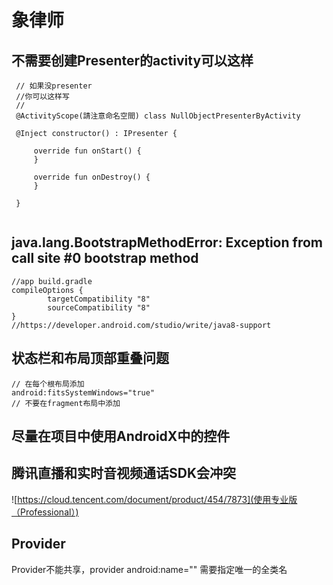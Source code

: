 # 象律师

## 不需要创建Presenter的activity可以这样
```
 // 如果没presenter
 //你可以这样写
 //
 @ActivityScope(請注意命名空間) class NullObjectPresenterByActivity
 
 @Inject constructor() : IPresenter {
 
     override fun onStart() {
     }
 
     override fun onDestroy() {
     }
     
 }
 
```

## java.lang.BootstrapMethodError: Exception from call site #0 bootstrap method
```
//app build.gradle
compileOptions {
        targetCompatibility "8"
        sourceCompatibility "8"
}
//https://developer.android.com/studio/write/java8-support
```

## 状态栏和布局顶部重叠问题
```
// 在每个根布局添加
android:fitsSystemWindows="true"
// 不要在fragment布局中添加
```

## 尽量在项目中使用AndroidX中的控件

## 腾讯直播和实时音视频通话SDK会冲突
![https://cloud.tencent.com/document/product/454/7873](使用专业版（Professional）)

## Provider
Provider不能共享，provider android:name="" 需要指定唯一的全类名
